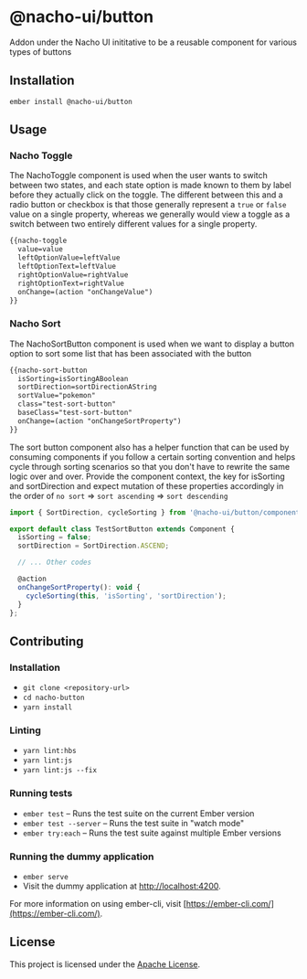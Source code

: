 @nacho-ui/button
==============================================================================

Addon under the Nacho UI inititative to be a reusable component for various types of buttons

Installation
------------------------------------------------------------------------------

```
ember install @nacho-ui/button
```


Usage
------------------------------------------------------------------------------

### Nacho Toggle

The NachoToggle component is used when the user wants to switch between two states, and each state option is made
known to them by label before they actually click on the toggle. The different between this and a radio button or
checkbox is that those generally represent a `true` or `false` value on a single property, whereas we generally
would view a toggle as a switch between two entirely different values for a single property.

```html
{{nacho-toggle
  value=value
  leftOptionValue=leftValue
  leftOptionText=leftValue
  rightOptionValue=rightValue
  rightOptionText=rightValue
  onChange=(action "onChangeValue")
}}
```

### Nacho Sort

The NachoSortButton component is used when we want to display a button option to sort some list that has been
associated with the button

```html
{{nacho-sort-button
  isSorting=isSortingABoolean
  sortDirection=sortDirectionAString
  sortValue="pokemon"
  class="test-sort-button"
  baseClass="test-sort-button"
  onChange=(action "onChangeSortProperty")
}}
```

The sort button component also has a helper function that can be used by consuming components if you follow
a certain sorting convention and helps cycle through sorting scenarios so that you don't have to rewrite the
same logic over and over. Provide the component context, the key for isSorting and sortDirection and expect
mutation of these properties accordingly in the order of `no sort` => `sort ascending` => `sort descending`

```js
import { SortDirection, cycleSorting } from '@nacho-ui/button/components/nacho-sort-button';

export default class TestSortButton extends Component {
  isSorting = false;
  sortDirection = SortDirection.ASCEND;

  // ... Other codes

  @action
  onChangeSortProperty(): void {
    cycleSorting(this, 'isSorting', 'sortDirection');
  }
};
```


Contributing
------------------------------------------------------------------------------

### Installation

* `git clone <repository-url>`
* `cd nacho-button`
* `yarn install`

### Linting

* `yarn lint:hbs`
* `yarn lint:js`
* `yarn lint:js --fix`

### Running tests

* `ember test` – Runs the test suite on the current Ember version
* `ember test --server` – Runs the test suite in "watch mode"
* `ember try:each` – Runs the test suite against multiple Ember versions

### Running the dummy application

* `ember serve`
* Visit the dummy application at [http://localhost:4200](http://localhost:4200).

For more information on using ember-cli, visit [https://ember-cli.com/](https://ember-cli.com/).

License
------------------------------------------------------------------------------

This project is licensed under the [Apache License](LICENSE.md).

